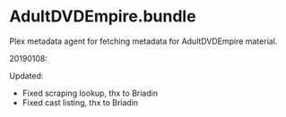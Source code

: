 # AdultDVDEmpire.bundle

Plex metadata agent for fetching metadata for AdultDVDEmpire material.

20190108:

Updated:
- Fixed scraping lookup, thx to Briadin
- Fixed cast listing, thx to Briadin
